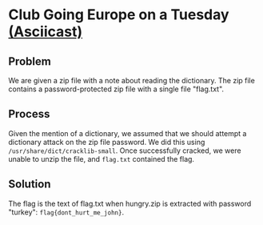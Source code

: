# Club Going Europe on a Tuesday [(Asciicast)](https://asciinema.org/a/9xky4233jr8qze9fgl2dylvcf)
## Problem
We are given a zip file with a note about reading the dictionary. The zip file contains
a password-protected zip file with a single file "flag.txt".

## Process
Given the mention of a dictionary, we assumed that we should attempt a dictionary attack
on the zip file password. We did this using `/usr/share/dict/cracklib-small`. Once successfully
cracked, we were unable to unzip the file, and `flag.txt` contained the flag.

## Solution
The flag is the text of flag.txt when hungry.zip is extracted with password "turkey":
`flag{dont_hurt_me_john}`.
